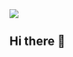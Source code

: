 <picture>
 <source media="(prefers-color-scheme: dark)" srcset="https://user-images.githubusercontent.com/116106321/229731705-8a7c438b-9130-4f34-987e-148eb6b629cf.png">
 <img src="https://user-images.githubusercontent.com/116106321/229731868-c6b1d7ba-1cc7-4b6f-8814-3c425d688d31.png">
</picture>

## Hi there 👋
<!--

**Here are some ideas to get you started:**

🙋‍♀️ A short introduction - what is your organization all about?
🌈 Contribution guidelines - how can the community get involved?
👩‍💻 Useful resources - where can the community find your docs? Is there anything else the community should know?
🍿 Fun facts - what does your team eat for breakfast?
🧙 Remember, you can do mighty things with the power of [Markdown](https://docs.github.com/github/writing-on-github/getting-started-with-writing-and-formatting-on-github/basic-writing-and-formatting-syntax)
-->
